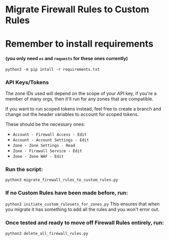 # Migrate Firewall Rules to Custom Rules

# Remember to install requirements 
#### (you only need `os` and `requests` for these ones currently)
```python3 -m pip intall -r requirements.txt```

### API Keys/Tokens
The zone IDs used will depend on the scope of your API key, if you're a member of many orgs, then it'll run for any zones that are compatible. 

If you want to run scoped tokens instead, feel free to create a branch and change out the header variables to account for scoped tokens.

These should be the necessary ones:
- `Account - Firewall Access - Edit`
- `Account - Account Settings - Edit`
- `Zone - Zone Settings - Read`
- `Zone - Firewall Service - Edit`
- `Zone - Zone WAF - Edit`

### Run the script:
```python3 migrate_firewall_rules_to_custom_rules.py```

### If no Custom Rules have been made before, run:
```python3 initiate_custom_rulesets_for_zones.py``` 
This ensures that when you migrate it has something to add all the rules and you won't error out.

### Once tested and ready to move off Firewall Rules entirely, run:
```python3 delete_all_firewall_rules.py```